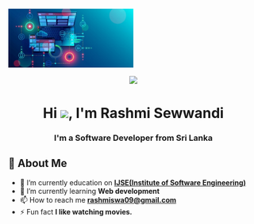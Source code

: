 
<a href="#"><img width="50%" height="" src="assets/images/se.jpg" height="175px"/></a>
<p align="center">
  <img src="https://readme-typing-svg.herokuapp.com?color=%2364F74E&center=true&vCenter=true&width=440&height=45&lines=Hi%2C+I'm+Rashmi+Sewwandi;Study+@+IJSE">
</p>
<h1 align="center">Hi <img src="https://raw.githubusercontent.com/MartinHeinz/MartinHeinz/master/wave.gif" width="30px">, I'm Rashmi Sewwandi</h1>
<h3 align="center">I'm a Software Developer from Sri Lanka</h3>

## 🙋‍️ About Me
- 🔭 I’m currently education on **[IJSE(Institute of Software Engineering)](https://www.ijse.lk/)**
- 🌱 I’m currently learning **Web development**
- 📫 How to reach me **rashmiswa09@gmail.com**
- ⚡ Fun fact **I like watching movies.**

